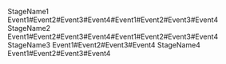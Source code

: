 StageName1
Event1#Event2#Event3#Event4#Event1#Event2#Event3#Event4
StageName2
Event1#Event2#Event3#Event4#Event1#Event2#Event3#Event4
StageName3
Event1#Event2#Event3#Event4
StageName4
Event1#Event2#Event3#Event4